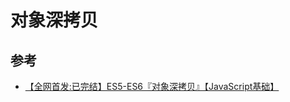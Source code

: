 # 对象深拷贝

## 参考

- [【全网首发:已完结】ES5-ES6『对象深拷贝』【JavaScript基础】](https://www.bilibili.com/video/BV1FX4y1u7uL?p=3)

